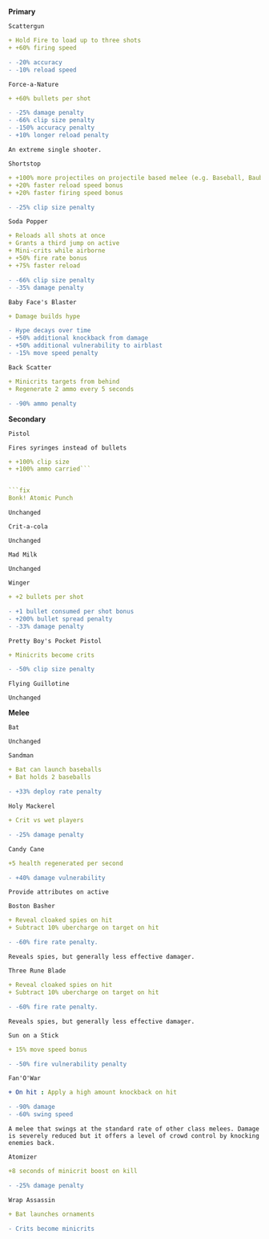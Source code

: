 __**Primary**__


```fix
Scattergun
```
```yaml
+ Hold Fire to load up to three shots
+ +60% firing speed
```
```diff
- -20% accuracy
- -10% reload speed
```


```fix
Force-a-Nature
```
```yaml
+ +60% bullets per shot

```
```diff
- -25% damage penalty
- -66% clip size penalty
- -150% accuracy penalty
- +10% longer reload penalty
```

```
An extreme single shooter.
```


```fix
Shortstop
```
```yaml
+ +100% more projectiles on projectile based melee (e.g. Baseball, Bauble)
+ +20% faster reload speed bonus
+ +20% faster firing speed bonus
```
```diff
- -25% clip size penalty
```


```fix
Soda Popper
```
```yaml
+ Reloads all shots at once
+ Grants a third jump on active
+ Mini-crits while airborne
+ +50% fire rate bonus
+ +75% faster reload
```
```diff
- -66% clip size penalty
- -35% damage penalty
```


```fix
Baby Face's Blaster
```
```yaml
+ Damage builds hype
```
```diff
- Hype decays over time
- +50% additional knockback from damage
- +50% additional vulnerability to airblast
- -15% move speed penalty
```


```fix
Back Scatter
```
```yaml
+ Minicrits targets from behind
+ Regenerate 2 ammo every 5 seconds
```
```diff
- -90% ammo penalty
```

__**Secondary**__


```fix
Pistol
```
```
Fires syringes instead of bullets
```
```yaml
+ +100% clip size
+ +100% ammo carried```


```fix
Bonk! Atomic Punch
```
```
Unchanged
```


```fix
Crit-a-cola
```
```
Unchanged
```


```fix
Mad Milk
```
```
Unchanged
```

```fix
Winger
```
```yaml
+ +2 bullets per shot
```
```diff
- +1 bullet consumed per shot bonus
- +200% bullet spread penalty
- -33% damage penalty
```


```fix
Pretty Boy's Pocket Pistol
```
```yaml
+ Minicrits become crits
```
```diff
- -50% clip size penalty
```


```fix
Flying Guillotine
```
```
Unchanged
```

__**Melee**__


```fix
Bat
```
```
Unchanged
```


```fix
Sandman
```
```yaml
+ Bat can launch baseballs
+ Bat holds 2 baseballs
```
```diff
- +33% deploy rate penalty
```


```fix
Holy Mackerel
```
```yaml
+ Crit vs wet players
```
```diff
- -25% damage penalty
```


```fix
Candy Cane
```
```yaml
+5 health regenerated per second
```
```diff
- +40% damage vulnerability
```
```
Provide attributes on active
```


```fix
Boston Basher
```
```yaml
+ Reveal cloaked spies on hit
+ Subtract 10% ubercharge on target on hit
```
```diff
- -60% fire rate penalty.
```
```
Reveals spies, but generally less effective damager.
```


```fix
Three Rune Blade
```
```yaml
+ Reveal cloaked spies on hit
+ Subtract 10% ubercharge on target on hit
```
```diff
- -60% fire rate penalty.
```
```
Reveals spies, but generally less effective damager.
```


```fix
Sun on a Stick
```
```yaml
+ 15% move speed bonus
```
```diff
- -50% fire vulnerability penalty
```


```fix
Fan'O'War
```
```yaml
+ On hit : Apply a high amount knockback on hit
```
```diff
- -90% damage
- -60% swing speed
```
```
A melee that swings at the standard rate of other class melees. Damage is severely reduced but it offers a level of crowd control by knocking enemies back.
```


```fix
Atomizer
```
```yaml
+8 seconds of minicrit boost on kill
```
```diff
- -25% damage penalty
```


```fix
Wrap Assassin
```
```yaml
+ Bat launches ornaments
```
```diff
- Crits become minicrits
```
